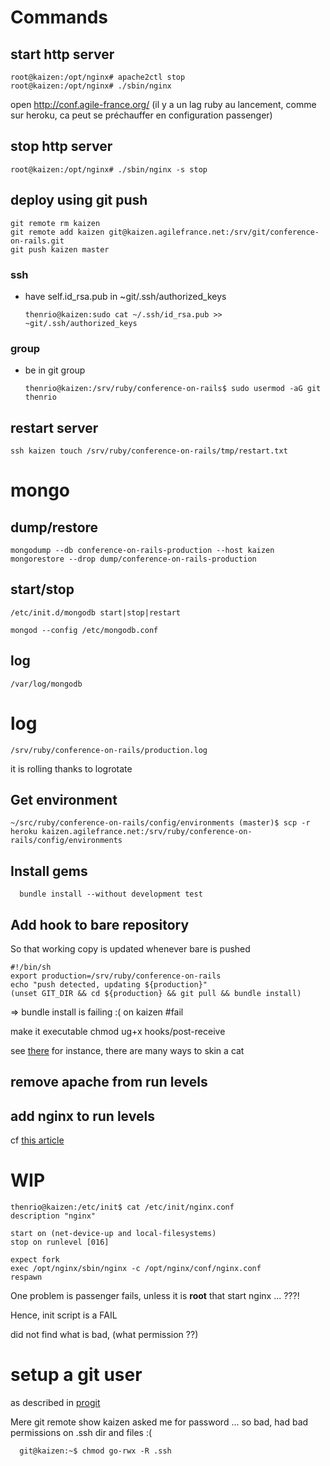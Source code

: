 
Commands
========

start http server
-----------------
    root@kaizen:/opt/nginx# apache2ctl stop
    root@kaizen:/opt/nginx# ./sbin/nginx

open http://conf.agile-france.org/ (il y a un lag ruby au lancement, comme sur heroku, ca peut se préchauffer en configuration passenger)

stop http server
----------------
    root@kaizen:/opt/nginx# ./sbin/nginx -s stop


deploy using git push
---------------------

    git remote rm kaizen
    git remote add kaizen git@kaizen.agilefrance.net:/srv/git/conference-on-rails.git
    git push kaizen master

### ssh ###

* have self.id_rsa.pub in ~git/.ssh/authorized_keys

      thenrio@kaizen:sudo cat ~/.ssh/id_rsa.pub >> ~git/.ssh/authorized_keys

### group ###
* be in git group

      thenrio@kaizen:/srv/ruby/conference-on-rails$ sudo usermod -aG git thenrio

restart server
--------------

    ssh kaizen touch /srv/ruby/conference-on-rails/tmp/restart.txt

mongo
=====
dump/restore
------------
    mongodump --db conference-on-rails-production --host kaizen
    mongorestore --drop dump/conference-on-rails-production

start/stop
----------
    /etc/init.d/mongodb start|stop|restart

    mongod --config /etc/mongodb.conf

log
---
    /var/log/mongodb

log
===
    /srv/ruby/conference-on-rails/production.log

it is rolling thanks to logrotate

Get environment
---------------

    ~/src/ruby/conference-on-rails/config/environments (master)$ scp -r heroku kaizen.agilefrance.net:/srv/ruby/conference-on-rails/config/environments

Install gems
------------

      bundle install --without development test

Add hook to bare repository
---------------------------

So that working copy is updated whenever bare is pushed

    #!/bin/sh
    export production=/srv/ruby/conference-on-rails
    echo "push detected, updating ${production}"
    (unset GIT_DIR && cd ${production} && git pull && bundle install)

=> bundle install is failing :( on kaizen #fail


make it executable
    chmod ug+x hooks/post-receive


see [there](http://stackoverflow.com/questions/4043609/getting-fatal-not-a-git-repository-when-using-post-update-hook-to-execute) for instance, there are many ways to skin a cat

remove apache from run levels
----------------------------

add nginx to run levels
-----------------------
cf [this article](http://articles.slicehost.com/2007/10/17/ubuntu-lts-adding-an-nginx-init-script)

WIP
===

    thenrio@kaizen:/etc/init$ cat /etc/init/nginx.conf
    description "nginx"

    start on (net-device-up and local-filesystems)
    stop on runlevel [016]

    expect fork
    exec /opt/nginx/sbin/nginx -c /opt/nginx/conf/nginx.conf
    respawn

One problem is passenger fails, unless it is **root** that start nginx ...
???!

Hence, init script is a FAIL

did not find what is bad, (what permission ??)

setup a git user
================

as described in [progit](http://progit.org/book/ch4-4.html)

Mere git remote show kaizen asked me for password ...
so bad, had bad permissions on .ssh dir and files :(

      git@kaizen:~$ chmod go-rwx -R .ssh
